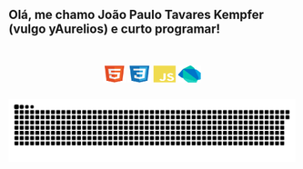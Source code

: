 ## Olá, me chamo João Paulo Tavares Kempfer (vulgo yAurelios) e curto programar!
<br>
<div align="center">
  <a href="https://github.com/yAurelios"></a>
</div>
<div style="display: inline_block" align="center"><br>
  <img align="center" alt="HTML" height="30" width="40" src="https://raw.githubusercontent.com/devicons/devicon/master/icons/html5/html5-original.svg">
  <img align="center" alt="CSS" height="30" width="40" src="https://raw.githubusercontent.com/devicons/devicon/master/icons/css3/css3-original.svg">
  <img align="center" alt="JS" height="30" width="40" src="https://raw.githubusercontent.com/devicons/devicon/master/icons/javascript/javascript-plain.svg">
  <img align="center" alt="DART" height="30" width="40" src="https://raw.githubusercontent.com/devicons/devicon/master/icons/dart/dart-original.svg">
</div>

##

![snake svg](https://github.com/yAurelios/yAurelios/blob/output/github-contribution-grid-snake.svg)
